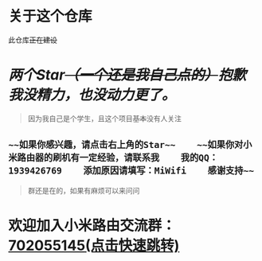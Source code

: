 # 关于这个仓库   
此仓库~~正在建设~~   
# ***两个Star~~（一个还是我自己点的）~~抱歉我没精力，也没动力更了。***   
>因为我自己是个学生，且这个项目~~基本~~没有人关注   
   
`~~如果你感兴趣，请点击右上角的Star~~   
~~如果你对小米路由器的刷机有一定经验，请联系我   
我的QQ：1939426769   
添加原因请填写：MiWifi   
感谢支持~~   `
---
>群还是在的，如果有麻烦可以来问问  
  
# **欢迎加入小米路由交流群：[702055145(点击快速跳转)](https://jq.qq.com/?_wv=1027&k=5yqfmGi)**   

